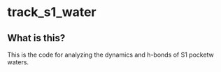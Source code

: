 # track_s1_water

## What is this?
This is the code for analyzing the dynamics and h-bonds of S1 pocketw waters.
